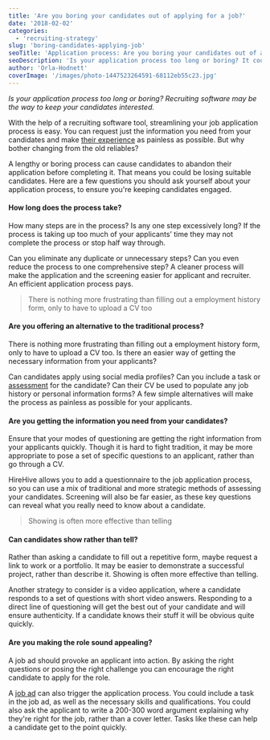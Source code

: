 ```yaml
---
title: 'Are you boring your candidates out of applying for a job?'
date: '2018-02-02'
categories:
  - 'recruiting-strategy'
slug: 'boring-candidates-applying-job'
seoTitle: 'Application process: Are you boring your candidates out of applying?'
seoDescription: 'Is your application process too long or boring? It could cause candidates to abandon their application before completing it. Recruiting software can help!'
author: 'Orla-Hodnett'
coverImage: '/images/photo-1447523264591-68112eb55c23.jpg'
---
```


_Is your application process too long or boring? Recruiting software may be the way to keep your candidates interested._

With the help of a recruiting software tool, streamlining your job application process is easy. You can request just the information you need from your candidates and make [their experience](https://hirehive.com/candidate-experience-101/) as painless as possible. But why bother changing from the old reliables?

A lengthy or boring process can cause candidates to abandon their application before completing it. That means you could be losing suitable candidates. Here are a few questions you should ask yourself about your application process, to ensure you're keeping candidates engaged.

#### How long does the process take?

How many steps are in the process? Is any one step excessively long? If the process is taking up too much of your applicants’ time they may not complete the process or stop half way through.

Can you eliminate any duplicate or unnecessary steps? Can you even reduce the process to one comprehensive step? A cleaner process will make the application and the screening easier for applicant and recruiter. An efficient application process pays.

> There is nothing more frustrating than filling out a employment history form, only to have to upload a CV too

#### Are you offering an alternative to the traditional process?

There is nothing more frustrating than filling out a employment history form, only to have to upload a CV too. Is there an easier way of getting the necessary information from your applicants?

Can candidates apply using social media profiles? Can you include a task or [assessment](https://www.thebalance.com/what-are-talent-assessments-and-how-do-companies-use-them-2059814) for the candidate? Can their CV be used to populate any job history or personal information forms? A few simple alternatives will make the process as painless as possible for your applicants.

#### Are you getting the information you need from your candidates?

Ensure that your modes of questioning are getting the right information from your applicants quickly. Though it is hard to fight tradition, it may be more appropriate to pose a set of specific questions to an applicant, rather than go through a CV.

HireHive allows you to add a questionnaire to the job application process, so you can use a mix of traditional and more strategic methods of assessing your candidates. Screening will also be far easier, as these key questions can reveal what you really need to know about a candidate.

> Showing is often more effective than telling

#### Can candidates show rather than tell?

Rather than asking a candidate to fill out a repetitive form, maybe request a link to work or a portfolio. It may be easier to demonstrate a successful project, rather than describe it. Showing is often more effective than telling.

Another strategy to consider is a video application, where a candidate responds to a set of questions with short video answers. Responding to a direct line of questioning will get the best out of your candidate and will ensure authenticity. If a candidate knows their stuff it will be obvious quite quickly.

#### Are you making the role sound appealing?

A job ad should provoke an applicant into action. By asking the right questions or posing the right challenge you can encourage the right candidate to apply for the role.

A [job ad](https://hirehive.com/write-job-advertisement/) can also trigger the application process. You could include a task in the job ad, as well as the necessary skills and qualifications. You could also ask the applicant to write a 200-300 word argument explaining why they're right for the job, rather than a cover letter. Tasks like these can help a candidate get to the point quickly.
